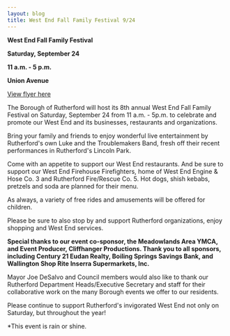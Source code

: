 ```yaml
---
layout: blog
title: West End Fall Family Festival 9/24
---
```


**West End Fall Family Festival**

**Saturday, September 24**

**11 a.m. - 5 p.m.**

**Union Avenue**

[View flyer here](https://storage.googleapis.com/static.rutherford-nj.com/recreation/2016WestEndFestival.pdf)

The Borough of Rutherford will host its 8th annual West End Fall Family Festival on Saturday, September 24 from 11 a.m. - 5p.m. to celebrate and promote our West End and its businesses, restaurants and organizations.

Bring your family and friends to enjoy wonderful live entertainment by Rutherford's own Luke and the Troublemakers Band, fresh off their recent performances in Rutherford's Lincoln Park.

Come with an appetite to support our West End restaurants. And be sure to support our West End Firehouse Firefighters, home of West End Engine & Hose Co. 3 and Rutherford Fire/Rescue Co. 5. Hot dogs, shish kebabs, pretzels and soda are planned for their menu.

As always, a variety of free rides and amusements will be offered for children.

Please be sure to also stop by and support Rutherford organizations, enjoy shopping and West End services.

**Special thanks to our event co-sponsor, the Meadowlands Area YMCA, and Event Producer, Cliffhanger Productions. Thank you to all sponsors, including Century 21 Eudan Realty, Boiling Springs Savings Bank, and Wallington Shop Rite Inserra Supermarkets, Inc.**

Mayor Joe DeSalvo and Council members would also like to thank our Rutherford Department Heads/Executive Secretary and staff for their collaborative work on the many Borough events we offer to our residents.

Please continue to support Rutherford's invigorated West End not only on Saturday, but throughout the year!

*This event is rain or shine.
